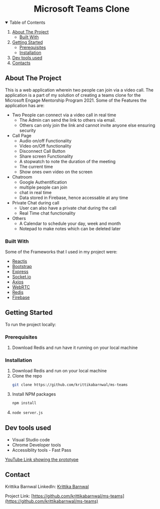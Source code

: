 <!-- PROJECT LOGO -->

  <h1 align="center">Microsoft Teams Clone</h1>

<!-- TABLE OF CONTENTS -->
<details open="open">
  <summary>Table of Contents</summary>
  <ol>
    <li>
      <a href="#about-the-project">About The Project</a>
      <ul>
        <li><a href="#built-with">Built With</a></li>
      </ul>
    </li>
    <li>
      <a href="#getting-started">Getting Started</a>
      <ul>
        <li><a href="#prerequisites">Prerequisites</a></li>
        <li><a href="#installation">Installation</a></li>
      </ul>
    </li>
    <li><a href="#Dev tools used">Dev tools used</a>
    </li>
    <li><a href="#Contacts">Contacts</a>
    </li>
    
    
  </ol>
</details>

<!-- ABOUT THE PROJECT -->

## About The Project

This is a web application wherein two people can join via a video call. The application is a part of my solution of creating a teams clone for the Microsoft Engage Mentorship Program 2021.
Some of the Features the application has are:

- Two People can connect via a video call in real time
  - The Admin can send the link to others via email.
  - Others can only join the link and cannot invite anyone else ensuring security
- Call Page
  - Audio on/off Functionality
  - Video on/Off functionality
  - Disconnect Call Button
  - Share screen Functionality
  - A stopwatch to note the duration of the meeting
  - The current time
  - Show ones own video on the screen
- Chatroom
  - Google Authentification
  - multiple people can join
  - chat in real time
  - Data stored in Firebase, hence accessable at any time
- Private Chat during call
  - User can also have a private chat during the call
  - Real Time chat functionality
- Others
  - A Calendar to schedule your day, week and month
  - Notepad to make notes which can be deleted later

### Built With

Some of the Frameworks that I used in my project were:

- [Reactjs](https://reactjs.org/)
- [Bootstrap](https://getbootstrap.com)
- [Express](https://www.npmjs.com/package/express)
- [Socket.io](https://www.npmjs.com/package/socket.io)
- [Axios](https://www.npmjs.com/package/axios)
- [WebRTC](https://webrtc.org/)
- [Redis](https://redis.io/)
- [Firebase](https://firebase.google.com/)

<!-- GETTING STARTED -->

## Getting Started

To run the project locally:

### Prerequisites

1. Download Redis and run have it running on your local machine

### Installation

1. Download Redis and run on your local machine
2. Clone the repo
   ```sh
   git clone https://github.com/krittikabarnwal/ms-teams
   ```
3. Install NPM packages
   ```sh
   npm install
   ```
4. ```sh
   node server.js
   ```

## Dev tools used

- Visual Studio code
- Chrome Developer tools
- Accessiblity tools - Fast Pass

[YouTube Link showing the prototype](https://youtu.be/Lw_Jk6rnook)

<!-- CONTACT -->
## Contact

Krittika Barnwal
LinkedIn: [Krittika Barnwal](https://www.linkedin.com/in/krittika-barnwal/)

Project Link: [https://github.com/krittikabarnwal/ms-teams](https://github.com/krittikabarnwal/ms-teams)
